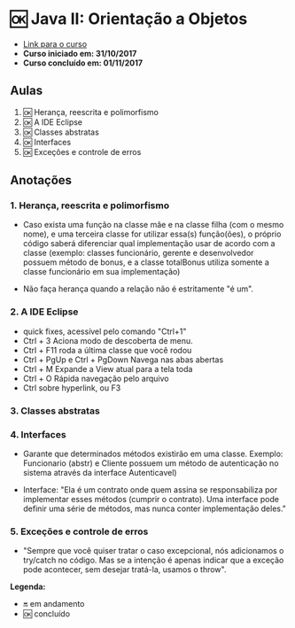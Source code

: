 # :ok: Java II: Orientação a Objetos

- [Link para o curso](https://cursos.alura.com.br/course/java-e-orientacao-a-objetos)
- __Curso iniciado em: 31/10/2017__
- __Curso concluído em: 01/11/2017__

## Aulas

1. :ok: Herança, reescrita e polimorfismo
1. :ok: A IDE Eclipse
1. :ok: Classes abstratas
1. :ok: Interfaces
1. :ok: Exceções e controle de erros

## Anotações

### 1. Herança, reescrita e polimorfismo

- Caso exista uma função na classe mãe e na classe filha (com o mesmo nome), e uma terceira classe for utilizar essa(s) função(ões), o próprio código saberá diferenciar qual implementação usar de acordo com a classe (exemplo: classes funcionário, gerente e desenvolvedor possuem método de bonus, e a classe totalBonus utiliza somente a classe funcionário em sua implementação)

- Não faça herança quando a relação não é estritamente "é um".

### 2. A IDE Eclipse

- quick fixes, acessível pelo comando "Ctrl+1"
- Ctrl + 3 Aciona modo de descoberta de menu.
- Ctrl + F11 roda a última classe que você rodou
- Ctrl + PgUp e Ctrl + PgDown Navega nas abas abertas
- Ctrl + M Expande a View atual para a tela toda
- Ctrl + O Rápida navegação pelo arquivo
- Ctrl sobre hyperlink, ou F3

### 3. Classes abstratas

### 4. Interfaces

- Garante que determinados métodos existirão em uma classe. Exemplo: Funcionario (abstr) e Cliente possuem um método de autenticação no sistema através da interface Autenticavel)

- Interface: "Ela é um contrato onde quem assina se responsabiliza por implementar esses métodos (cumprir o contrato). Uma interface pode definir uma série de métodos, mas nunca conter implementação deles."

### 5. Exceções e controle de erros

- "Sempre que você quiser tratar o caso excepcional, nós adicionamos o try/catch no código. Mas se a intenção é apenas indicar que a exceção pode acontecer, sem desejar tratá-la, usamos o throw".

__Legenda:__

- :on: em andamento
- :ok: concluído
